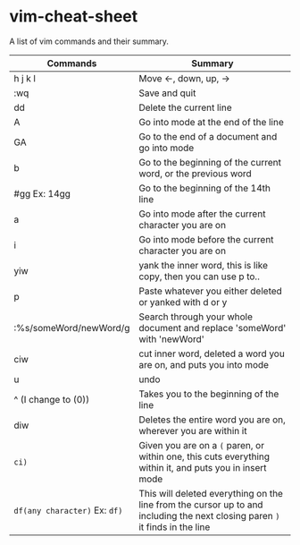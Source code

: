 # vim-cheat-sheet
A list of vim commands and their summary.

| Commands |  Summary |
|--|--|
|h j k l| Move <-, down, up, ->|
|:wq| Save and quit|
|dd|Delete the current line|
|A|Go into <insert> mode at the end of the line|
|GA|Go to the end of a document and go into <insert>  mode|
|b|Go to the beginning of the current word, or the previous word|
|#gg Ex: 14gg| Go to the beginning of the 14th line|
|a| Go into <insert> mode after the current character you are on|
|i| Go into <insert> mode before the current character you are on |
|yiw| yank the inner word, this is like copy, then you can use p to..|
|p| Paste whatever you either deleted or yanked with d or y|
|:%s/someWord/newWord/g | Search through your whole document and replace 'someWord' with 'newWord'|
|ciw| cut inner word, deleted a word you are on, and puts you into <insert> mode|
|u| undo|
|^ (I change to (0))|Takes you to the beginning of the line|
|diw|Deletes the entire word you are on, wherever you are within it|
|`ci)`|Given you are on a `(` paren, or within one, this cuts everything within it, and puts you in insert mode|
|`df(any character)` Ex: `df)`| This will deleted everything on the line from the cursor up to and including the next closing paren `)` it finds in the line|


